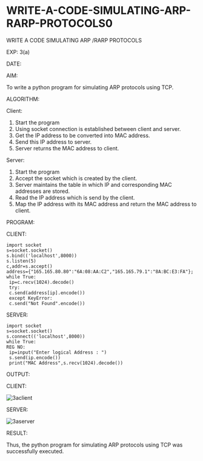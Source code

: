 # WRITE-A-CODE-SIMULATING-ARP-RARP-PROTOCOLS0

WRITE A CODE SIMULATING ARP /RARP PROTOCOLS

EXP: 3(a)

DATE:

AIM:

To write a python program for simulating ARP protocols using TCP.

ALGORITHM:

Client:

1. Start the program
2. Using socket connection is established between client and server.
3. Get the IP address to be converted into MAC address.
4. Send this IP address to server.
5. Server returns the MAC address to client.


Server:

1. Start the program
2. Accept the socket which is created by the client.
3. Server maintains the table in which IP and corresponding MAC addresses are
stored.
4. Read the IP address which is send by the client.
5. Map the IP address with its MAC address and return the MAC address to client.


PROGRAM:


CLIENT:

```
import socket
s=socket.socket()
s.bind(('localhost',8000))
s.listen(5)
c,addr=s.accept()
address={"165.165.80.80":"6A:08:AA:C2","165.165.79.1":"8A:BC:E3:FA"};
while True:
 ip=c.recv(1024).decode()
 try:
 c.send(address[ip].encode())
 except KeyError:
 c.send("Not Found".encode())
 ```
 
 
SERVER:

```
import socket
s=socket.socket()
s.connect(('localhost',8000))
while True:
REG NO:
 ip=input("Enter logical Address : ")
 s.send(ip.encode())
 print("MAC Address",s.recv(1024).decode())
 ```
 
 
 
OUTPUT:

CLIENT:


![3aclient](https://github.com/MaheshMuthuL/WRITE-A-CODE-SIMULATING-ARP-RARP-PROTOCOLS/assets/135570619/b979a8ff-1e2e-4c28-b266-92653b19d5c5)





SERVER:


![3aserver](https://github.com/MaheshMuthuL/WRITE-A-CODE-SIMULATING-ARP-RARP-PROTOCOLS/assets/135570619/694585d0-be9f-4606-a50f-1c4b38d91563)






RESULT:

Thus, the python program for simulating ARP protocols using TCP was successfully
executed.
